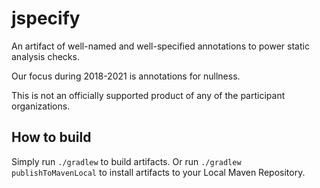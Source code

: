 # jspecify

An artifact of well-named and well-specified annotations to power static
analysis checks.

Our focus during 2018-2021 is annotations for nullness.

This is not an officially supported product of any of the participant
organizations.

## How to build

Simply run `./gradlew` to build artifacts.
Or run `./gradlew publishToMavenLocal` to install artifacts to your Local Maven Repository.
